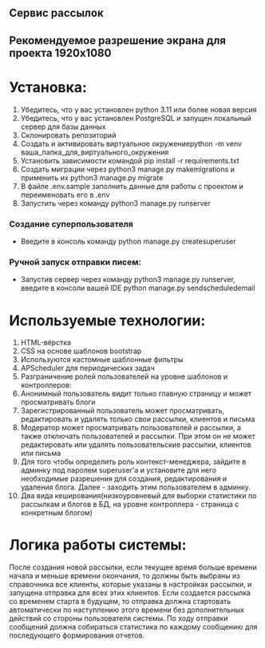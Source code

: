 ## Сервис рассылок

## Рекомендуемое разрешение экрана для проекта 1920х1080

# Установка:
1. Убедитесь, что у вас установлен python 3.11 или более новая версия
2. Убедитесь, что у вас установлен PostgreSQL и запущен локальный сервер для базы данных
3. Склонировать репозиторий
4. Создать и активировать виртуальное окружениеpython -m venv ваша_папка_для_виртуального_окружения
5. Установить зависимости командой pip install -r requirements.txt
6. Создать миграции через python3 manage.py makemigrations и применить их python3 manage.py migrate
7. В файле .env.sample заполнить данные для работы с проектом и переименовать его в .env
8. Запустить через команду python3 manage.py runserver

### Создание суперпользователя 
- Введите в консоль команду python manage.py createsuperuser

### Ручной запуск отправки писем:
- Запустив сервер через команду python3 manage.py runserver, введите в консоли вашей IDE python manage.py sendscheduledemail

# Используемые технологии:
1. HTML-вёрстка
2. CSS на основе шаблонов bootstrap
3. Используются кастомные шаблонные фильтры
4. APScheduler для периодических задач
5. Разграничение ролей пользователей на уровне шаблонов и контроллеров:
6. Анонимный пользователь видит только главную страницу и может просматривать блоги
7. Зарегистрированный пользователь может просматривать, редактировать и удалять только свои рассылки, клиентов и письма
8. Модератор может просматривать пользователей и рассылки, а также отключать пользователей и рассылки. При этом он не может редактировать или удалять пользовательские рассылки, клиентов или письма 
9. Для того чтобы определить роль контекст-менеджера, зайдите в админку под паролем superuser'a и установите для него необходимые разрешения для создания, редактирования и удаления блога. Далее - заходить этим пользователем в админку. 
10. Два вида кеширования(низкоуровневый для выборки статистики по рассылкам и блогов в БД, на уровне контроллера - страница с конкретным блогом)

# Логика работы системы:
После создания новой рассылки, если текущее время больше времени начала и меньше времени окончания, то должны быть выбраны из справочника все клиенты, которые указаны в настройках рассылки, и запущена отправка для всех этих клиентов.
Если создается рассылка со временем старта в будущем, то отправка должна стартовать автоматически по наступлению этого времени без дополнительных действий со стороны пользователя системы.
По ходу отправки сообщений должна собираться статистика по каждому сообщению для последующего формирования отчетов.